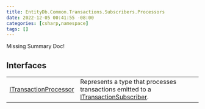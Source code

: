 ```yaml
---
title: EntityDb.Common.Transactions.Subscribers.Processors
date: 2022-12-05 00:41:55 -08:00
categories: [csharp,namespace]
tags: []
---
```


Missing Summary Doc!
## Interfaces
<table><tr><td><a href='/posts/csharp.member.entitydb.common.transactions.subscribers.processors.itransactionprocessor/'>ITransactionProcessor</a></td><td>
Represents a type that processes transactions emitted to a <a href='/posts/csharp.member.entitydb.abstractions.transactions.itransactionsubscriber/'>ITransactionSubscriber</a>.
</td></tr></table>
